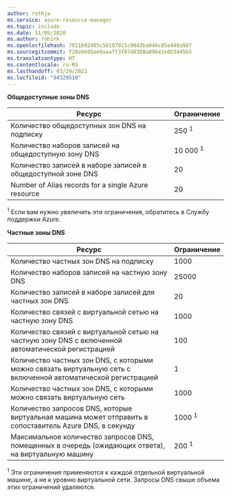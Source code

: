 ```yaml
---
author: rothja
ms.service: azure-resource-manager
ms.topic: include
ms.date: 11/05/2020
ms.author: rohink
ms.openlocfilehash: 7011b92485c56187021c9043ba84bc85e448a98f
ms.sourcegitcommit: f28ebb95ae9aaaff3f87d8388a09b41e0b3445b5
ms.translationtype: HT
ms.contentlocale: ru-RU
ms.lasthandoff: 03/29/2021
ms.locfileid: "94329510"
---
```

**Общедоступные зоны DNS**

| Ресурс | Ограничение |
| --- | --- |
| Количество общедоступных зон DNS на подписку |250 <sup>1</sup> |
| Количество наборов записей на общедоступную зону DNS |10 000 <sup>1</sup> |
| Количество записей в наборе записей в общедоступной зоне DNS |20 |
| Number of Alias records for a single Azure resource |20|

<sup>1</sup> Если вам нужно увеличить эти ограничения, обратитесь в Службу поддержки Azure.

**Частные зоны DNS**

| Ресурс | Ограничение |
| --- | --- |
| Количество частных зон DNS на подписку |1000|
| Количество наборов записей на частную зону DNS |25000|
| Количество записей в наборе записей для частных зон DNS |20|
| Количество связей с виртуальной сетью на частную зону DNS |1000|
| Количество связей с виртуальной сетью на частную зону DNS с включенной автоматической регистрацией |100|
| Количество частных зон DNS, с которыми можно связать виртуальную сеть с включенной автоматической регистрацией |1|
| Количество частных зон DNS, с которыми можно связать виртуальную сеть |1000|
| Количество запросов DNS, которые виртуальная машина может отправить в сопоставитель Azure DNS, в секунду |1000 <sup>1</sup> |
| Максимальное количество запросов DNS, помещенных в очередь (ожидающих ответа), на виртуальную машину |200 <sup>1</sup> |

<sup>1</sup> Эти ограничения применяются к каждой отдельной виртуальной машине, а не к уровню виртуальной сети. Запросы DNS свыше объема этих ограничений удаляются.
